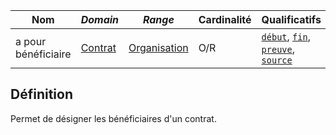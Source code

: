 | **Nom**             | ***Domain***                            | ***Range***                                             | **Cardinalité** | **Qualificatifs**                                                                  |
| ------------------- | --------------------------------------- | ------------------------------------------------------- | --------------- | ---------------------------------------------------------------------------------- |
| a pour bénéficiaire | [Contrat](../Classes/Preuve/Contrat.md) | [Organisation](../Classes/Organisation/Organisation.md) | O/R             | [`début`](début.md), [`fin`](fin.md), [`preuve`](preuve.md), [`source`](source.md) |

## Définition

Permet de désigner les bénéficiaires d'un contrat.
